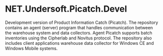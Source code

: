 # NET.Undersoft.Picatch.Devel
Development version of Product Information Catch (Picatch). The repository contains an agent (server) program that handles communication between the warehouse system and data collectors. Agent Picatch supports batch inventories using the Cipherlab and Novitus protocol. The repository also includes client applications warehouse data collector for Windows CE and Windows Mobile systems.
